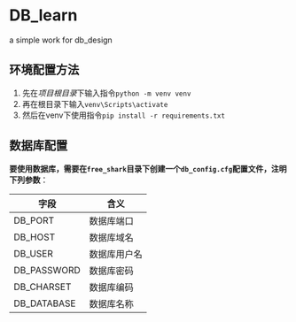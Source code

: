 # DB_learn
 a simple work for db_design

## 环境配置方法

1. 先在*项目根目录*下输入指令`python -m venv venv`
2. 再在根目录下输入`venv\Scripts\activate`
3. 然后在venv下使用指令`pip install -r requirements.txt`

## 数据库配置

**要使用数据库，需要在`free_shark`目录下创建一个`db_config.cfg`配置文件，注明下列参数**：

| 字段 | 含义 |
| ------- | ----- |
| DB_PORT | 数据库端口 |
| DB_HOST | 数据库域名 |
| DB_USER | 数据库用户名 |
| DB_PASSWORD | 数据库密码 |
| DB_CHARSET | 数据库编码 |
| DB_DATABASE | 数据库名称 |



